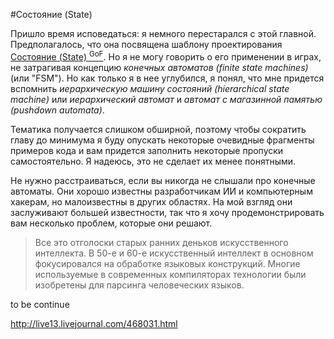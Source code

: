 #Состояние (State)

Пришло время исповедаться: я немного перестарался с этой главной. Предполагалось, что она посвящена шаблону проектирования [Состояние (State) <sup>GoF</sup>](http://en.wikipedia.org/wiki/State_pattern). Но я не могу говорить о его применении в играх, не затрагивая концепцию *конечных автоматов (finite state machines)* (или "FSM"). Но как только я в нее углубился, я понял, что мне придется вспомнить *иерархическую машину состояний (hierarchical state machine)* или *иерархический автомат* и *автомат с магазинной памятью (pushdown automata)*.

Тематика получается слишком обширной, поэтому чтобы сократить главу до минимума я буду опускать некоторые очевидные фрагменты примеров кода и вам придется заполнить некоторые пропуски самостоятельно. Я надеюсь, это не сделает их менее понятными.

Не нужно расстраиваться, если вы никогда не слышали про конечные автоматы. Они хорошо известны разработчикам ИИ и компьютерным хакерам, но малоизвестны в других областях. На мой взгляд они заслуживают большей известности, так что я хочу продемонстрировать вам несколько проблем, которые они решают.

> Все это отголоски старых ранних деньков искусственного интеллекта. В 50-е и 60-е искусственный интеллект в основном фокусировался на обработке языковых конструкций. Многие используемые в современных компиляторах технологии были изобретены для парсинга человеческих языков.

to be continue

http://live13.livejournal.com/468031.html